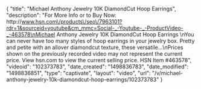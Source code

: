 {
    "title": "Michael Anthony Jewelry 10K DiamondCut Hoop Earrings",
    "description": "For More Info or to Buy Now: http:\/\/www.hsn.com\/products\/seo\/7963101?rdr=1&sourceid=youtube&cm_mmc=Social-_-Youtube-_-ProductVideo-_-463578\nMichael Anthony Jewelry 10K DiamondCut Hoop Earrings \nYou can never have too many styles of hoop earrings in your jewelry box. Pretty and petite with an allover diamondcut texture, these versatile...\nPrices shown on the previously recorded video may not represent the current price.  View hsn.com to view the current selling price. HSN Item #463578",
    "videoid": "102373783",
    "date_created": "1498836783",
    "date_modified": "1498836851",
    "type": "captivate",
    "layout": "video",
    "url": "\/v\/michael-anthony-jewelry-10k-diamondcut-hoop-earrings\/102373783"
}